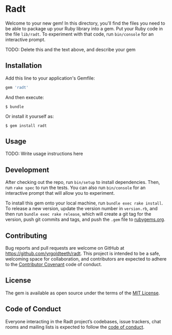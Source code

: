# Radt

Welcome to your new gem! In this directory, you'll find the files you need to be able to package up your Ruby library into a gem. Put your Ruby code in the file `lib/radt`. To experiment with that code, run `bin/console` for an interactive prompt.

TODO: Delete this and the text above, and describe your gem

## Installation

Add this line to your application's Gemfile:

```ruby
gem 'radt'
```

And then execute:

    $ bundle

Or install it yourself as:

    $ gem install radt

## Usage

TODO: Write usage instructions here

## Development

After checking out the repo, run `bin/setup` to install dependencies. Then, run `rake spec` to run the tests. You can also run `bin/console` for an interactive prompt that will allow you to experiment.

To install this gem onto your local machine, run `bundle exec rake install`. To release a new version, update the version number in `version.rb`, and then run `bundle exec rake release`, which will create a git tag for the version, push git commits and tags, and push the `.gem` file to [rubygems.org](https://rubygems.org).

## Contributing

Bug reports and pull requests are welcome on GitHub at https://github.com/yrgoldteeth/radt. This project is intended to be a safe, welcoming space for collaboration, and contributors are expected to adhere to the [Contributor Covenant](http://contributor-covenant.org) code of conduct.

## License

The gem is available as open source under the terms of the [MIT License](http://opensource.org/licenses/MIT).

## Code of Conduct

Everyone interacting in the Radt project’s codebases, issue trackers, chat rooms and mailing lists is expected to follow the [code of conduct](https://github.com/yrgoldteeth/radt/blob/master/CODE_OF_CONDUCT.md).

